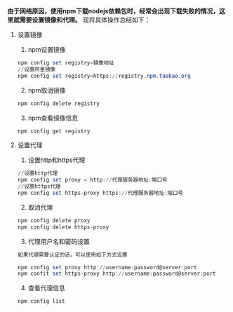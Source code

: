 **由于网络原因，使用npm下载nodejs依赖包时，经常会出现下载失败的情况，这里就需要设置镜像和代理。**
现将具体操作总结如下：



1. 设置镜像
   1. npm设置镜像
    ```powershell
    npm config set registry=镜像地址
    //设置阿里镜像
    npm config set registry=https://registry.npm.taobao.org
    ```

   2. npm取消镜像
    ```powershell
    npm config delete registry
    ```

   3. npm查看镜像信息
    ```powershell
    npm config get registry
    ```
    
2. 设置代理
   1. 设置http和https代理

    ```powershell
    //设置http代理
    npm config set proxy = http://代理服务器地址:端口号
    //设置https代理
    npm config set https-proxy https://代理服务器地址:端口号
    ```
   2. 取消代理
    ```powershell
    npm config delete proxy
    npm config delete https-proxy
    ```

   3. 代理用户名和密码设置
    ```powershell
    如果代理需要认证的话，可以使用如下方式设置

    npm config set proxy http://username:password@server:port
    npm confit set https-proxy http://username:password@server:port
    ```

   4. 查看代理信息
    ```powershell
    npm config list
    ```